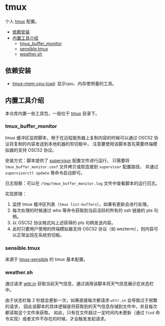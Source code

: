 # tmux

个人 [tmux](https://github.com/tmux/tmux) 配置。

- [依赖安装](#依赖安装)
- [内置工具介绍](#内置工具介绍)
  - [tmux_buffer_monitor](#tmux_buffer_monitor)
  - [sensible.tmux](#sensibletmux)
  - [weather.sh](#weathersh)

## 依赖安装

- [tmux-mem-cpu-load](https://github.com/thewtex/tmux-mem-cpu-load): 显示cpu、内存使用量的工具。

## 内置工具介绍

本仓库内置一些工具包，一般位于 [tmux](tmux) 目录下。

### tmux_buffer_monitor

tmux 缓冲区监控脚本，用于在远程服务器上复制内容的时候可以通过 OSC52 协议将复制的内容发送到本地机器的剪切板中，
注意要使用该脚本首先需要终端模拟器的支持 OSC52 协议。

安装方式：脚本提供了 [supervisor](https://github.com/Supervisor/supervisor) 配置文件进行运行，
只需要将 `tmux_buffer_monitor.conf` 文件拷贝或软连接到 `supervisor` 配置路径，
并通过 `supervisorctl update` 等命令启动即可。

日志观察：可以在 `/tmp/tmux_buffer_monitor.log` 文件中查看脚本的运行日志。

实现原理：

1. 监控 tmux 缓冲区列表（`tmux list-buffers`），如果有更新会进行处理。
2. 每次处理的时候通过 who 等命令获取到当前活跃的所有的 ssh 链接的 pts 句柄。
3. 以 OSC52 协议格式向上述获得的 pts 句柄发送内容。
4. 此时只要用户使用的终端模拟器支持 OSC52 协议（如 wezterm），则内容可以正常出现在系统剪切板。

### sensible.tmux

来源于 [tmux-sensible](https://github.com/tmux-plugins/tmux-sensible) 的 tmux 基本配置。

### weather.sh

通过请求 [wttr.in](https://github.com/chubin/wttr.in) 获取当前天气信息，通过调用该脚本将天气信息展示在状态栏中。

由于状态栏每 2 秒就会更新一次，如果直接每次都请求 `wttr.in` 会导致过于频繁的请求，
因此该脚本的具体逻辑是将获取到的天气信息存储到文件中，并且每次都读取这个文件来获取。
如此，只有在文件超过一定时间内未更新（通过 `find` 命令实现）或者文件不存在的时候，才会触发发起请求。
